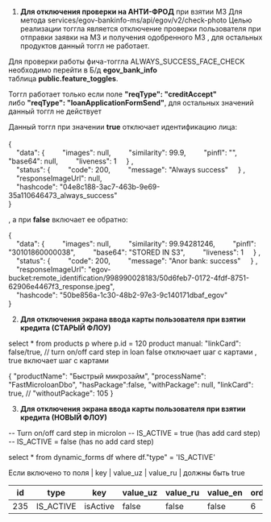 1) **Для отключения проверки на АНТИ-ФРОД** при взятии МЗ
Для метода  services/egov-bankinfo-ms/api/egov/v2/check-photo 
Целью реализации тоггла является отключение проверки пользователя при отправки заявки на МЗ и получения одобренного МЗ , для остальных продуктов данный тоггл не работает.  

Для проверки работы фича-тоггла ALWAYS_SUCCESS_FACE_CHECK необходимо перейти в Б/д **egov_bank_info** таблица **public.feature_toggles**.  

Тоггл работает только если поле **"reqType": "creditAccept"** либо **"reqType": "loanApplicationFormSend"**, для остальных значений данный тоггл не действует  
  
Данный тоггл при значении **true** отключает идентификацию лица:  
   
{  
    "data":
{         "images": null,         "similarity": 99.9,         "pinfl": "",         "base64": null,         "liveness": 1     }
,  
    "status":
{         "code": 200,         "message": "Always success"     }
,  
    "responseImageUrl": null,  
    "hashcode": "04e8c188-3ac7-463b-9e69-35a110646473_always_success"  
}

, а при **false** включает ее обратно:  

{  
    "data":
{         "images": null,         "similarity": 99.94281246,         "pinfl": "30101860000038",         "base64": "STORED IN S3",         "liveness": 1     }
,  
    "status":
{         "code": 200,         "message": "Anor bank: success"     }
,  
    "responseImageUrl": "egov-bucket:remote_identification/998990028183/50d6feb7-0172-4fdf-8751-62906e4467f3_response.jpeg",  
    "hashcode": "50be856a-1c30-48b2-97e3-9c140171dbaf_egov"  
}



2) **Для отключения экрана ввода карты пользователя при взятии кредита (СТАРЫЙ ФЛОУ)**

select * from products p where p.id = 120
product manual: "linkCard": false/true, // turn on/off card step in loan
false отключает шаг с картами ,  true  включает шаг с картами

{
"productName": "Быстрый микрозайм",
"processName": "FastMicroloanDbo",
"hasPackage":false,
"withPackage": null,
"linkCard": true,   //
"withoutPackage": 105
}

3) **Для отключения экрана ввода карты пользователя при взятии кредита (НОВЫЙ ФЛОУ)**

-- Turn on/off card step in microlon 
-- IS_ACTIVE = true (has add card step) 
-- IS_ACTIVE = false (has no add card step) 

select * from dynamic_forms df where df."type" = 'IS_ACTIVE'

Если включено то поля  | key  | value_uz | value_ru | должны быть true

| id  | type      | key      | value_uz | value_ru | value_en | order | regex | mandatory | parent_id | form_key  | visible | is_value | property |
| --- | --------- | -------- | -------- | -------- | -------- | ----- | ----- | --------- | --------- | --------- | ------- | -------- | -------- |
| 235 | IS_ACTIVE | isActive | false    | false    | false    | 6     |       | true      | 236       | MAIN_FORM | true    | false    |          |

